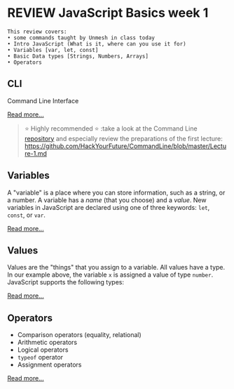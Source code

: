 # REVIEW JavaScript Basics week 1

```
This review covers:
• some commands taught by Unmesh in class today
• Intro JavaScript (What is it, where can you use it for)
• Variables [var, let, const]
• Basic Data types [Strings, Numbers, Arrays]
• Operators
```

## CLI

Command Line Interface

[Read more...](../fundamentals/CLI.md)

>:star: Highly recommended :star: :take a look at the Command Line [repository](https://github.com/HackYourFuture/CommandLine) and especially review the preparations of the first lecture: https://github.com/HackYourFuture/CommandLine/blob/master/Lecture-1.md

## Variables

A "variable" is a place where you can store information, such as a string, or a number. A variable has a _name_ (that you choose) and a _value_. New variables in JavaScript are declared using one of three keywords: `let`, `const`, or `var`.

[Read more...](../fundamentals/variables.md)

## Values

Values are the "things" that you assign to a variable. All values have a type. In our example above, the variable `x` is assigned a value of type `number`. JavaScript supports the following types:

[Read more...](../fundamentals/values.md)

## Operators

- Comparison operators (equality, relational)
- Arithmetic operators
- Logical operators
- `typeof` operator
- Assignment operators

[Read more...](../fundamentals/operators.md)
